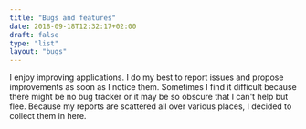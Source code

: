```yaml
---
title: "Bugs and features"
date: 2018-09-18T12:32:17+02:00
draft: false
type: "list"
layout: "bugs"
---
```

I enjoy improving applications. I do my best to report issues and propose improvements as soon as I notice them. Sometimes I find it difficult because there might be no bug tracker or it may be so obscure that I can't help but flee. Because my reports are scattered all over various places, I decided to collect them in here.